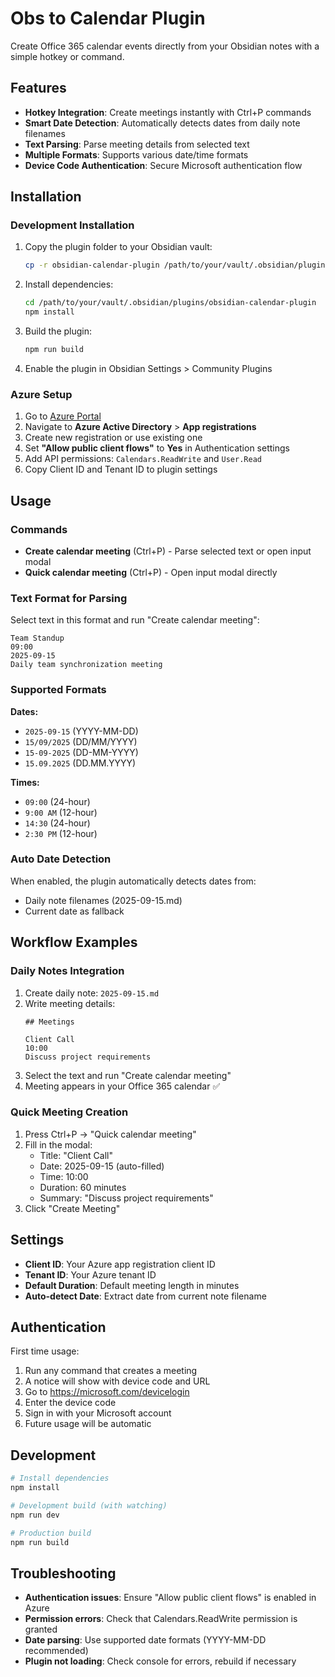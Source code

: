 # Obs to Calendar Plugin

Create Office 365 calendar events directly from your Obsidian notes with a simple hotkey or command.

## Features

- **Hotkey Integration**: Create meetings instantly with Ctrl+P commands
- **Smart Date Detection**: Automatically detects dates from daily note filenames
- **Text Parsing**: Parse meeting details from selected text
- **Multiple Formats**: Supports various date/time formats
- **Device Code Authentication**: Secure Microsoft authentication flow

## Installation

### Development Installation

1. Copy the plugin folder to your Obsidian vault:
   ```bash
   cp -r obsidian-calendar-plugin /path/to/your/vault/.obsidian/plugins/
   ```

2. Install dependencies:
   ```bash
   cd /path/to/your/vault/.obsidian/plugins/obsidian-calendar-plugin
   npm install
   ```

3. Build the plugin:
   ```bash
   npm run build
   ```

4. Enable the plugin in Obsidian Settings > Community Plugins

### Azure Setup

1. Go to [Azure Portal](https://portal.azure.com)
2. Navigate to **Azure Active Directory** > **App registrations**
3. Create new registration or use existing one
4. Set **"Allow public client flows"** to **Yes** in Authentication settings
5. Add API permissions: `Calendars.ReadWrite` and `User.Read`
6. Copy Client ID and Tenant ID to plugin settings

## Usage

### Commands

- **Create calendar meeting** (Ctrl+P) - Parse selected text or open input modal
- **Quick calendar meeting** (Ctrl+P) - Open input modal directly

### Text Format for Parsing

Select text in this format and run "Create calendar meeting":

```
Team Standup
09:00
2025-09-15
Daily team synchronization meeting
```

### Supported Formats

**Dates:**
- `2025-09-15` (YYYY-MM-DD)
- `15/09/2025` (DD/MM/YYYY)
- `15-09-2025` (DD-MM-YYYY)
- `15.09.2025` (DD.MM.YYYY)

**Times:**
- `09:00` (24-hour)
- `9:00 AM` (12-hour)
- `14:30` (24-hour)
- `2:30 PM` (12-hour)

### Auto Date Detection

When enabled, the plugin automatically detects dates from:
- Daily note filenames (2025-09-15.md)
- Current date as fallback

## Workflow Examples

### Daily Notes Integration

1. Create daily note: `2025-09-15.md`
2. Write meeting details:
   ```
   ## Meetings
   
   Client Call
   10:00
   Discuss project requirements
   ```
3. Select the text and run "Create calendar meeting"
4. Meeting appears in your Office 365 calendar ✅

### Quick Meeting Creation

1. Press Ctrl+P → "Quick calendar meeting"
2. Fill in the modal:
   - Title: "Client Call"
   - Date: 2025-09-15 (auto-filled)
   - Time: 10:00
   - Duration: 60 minutes
   - Summary: "Discuss project requirements"
3. Click "Create Meeting"

## Settings

- **Client ID**: Your Azure app registration client ID
- **Tenant ID**: Your Azure tenant ID
- **Default Duration**: Default meeting length in minutes
- **Auto-detect Date**: Extract date from current note filename

## Authentication

First time usage:
1. Run any command that creates a meeting
2. A notice will show with device code and URL
3. Go to https://microsoft.com/devicelogin
4. Enter the device code
5. Sign in with your Microsoft account
6. Future usage will be automatic

## Development

```bash
# Install dependencies
npm install

# Development build (with watching)
npm run dev

# Production build
npm run build
```

## Troubleshooting

- **Authentication issues**: Ensure "Allow public client flows" is enabled in Azure
- **Permission errors**: Check that Calendars.ReadWrite permission is granted
- **Date parsing**: Use supported date formats (YYYY-MM-DD recommended)
- **Plugin not loading**: Check console for errors, rebuild if necessary